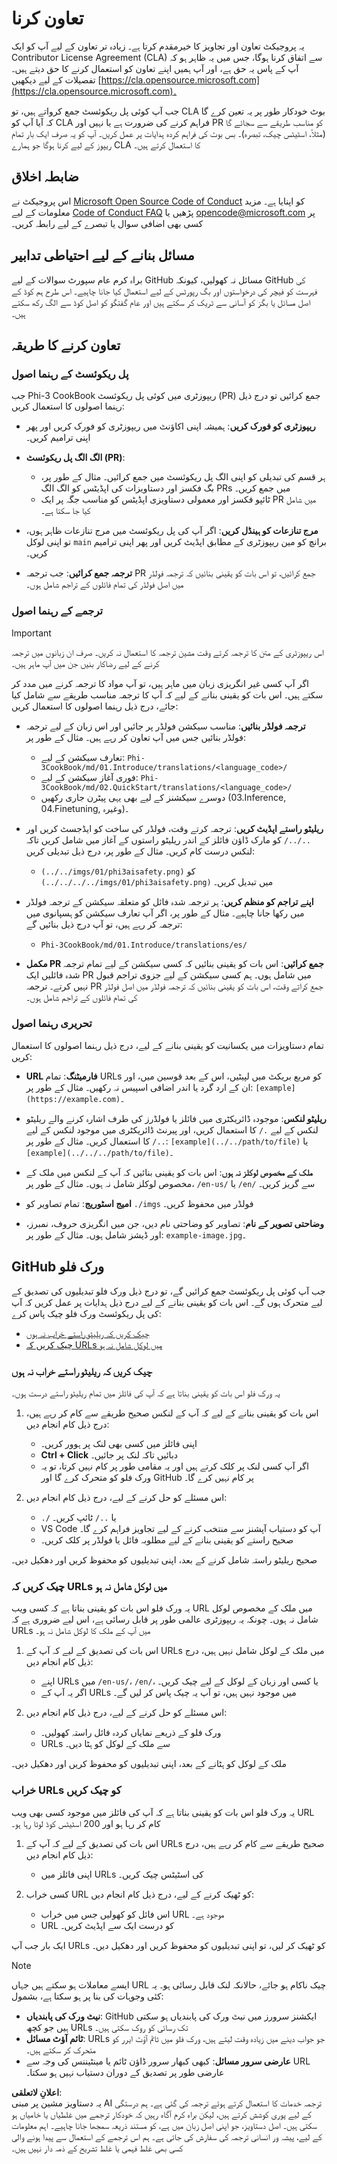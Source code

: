 # تعاون کرنا

یہ پروجیکٹ تعاون اور تجاویز کا خیرمقدم کرتا ہے۔ زیادہ تر تعاون کے لیے آپ کو ایک Contributor License Agreement (CLA) سے اتفاق کرنا ہوگا، جس میں یہ ظاہر ہو کہ آپ کے پاس یہ حق ہے، اور آپ ہمیں اپنے تعاون کو استعمال کرنے کا حق دیتے ہیں۔ تفصیلات کے لیے دیکھیں [https://cla.opensource.microsoft.com](https://cla.opensource.microsoft.com)۔

جب آپ کوئی پل ریکوئسٹ جمع کرواتے ہیں، تو CLA بوٹ خودکار طور پر یہ تعین کرے گا کہ آیا آپ کو CLA فراہم کرنے کی ضرورت ہے یا نہیں اور PR کو مناسب طریقے سے سجائے گا (مثلاً، اسٹیٹس چیک، تبصرہ)۔ بس بوٹ کی فراہم کردہ ہدایات پر عمل کریں۔ آپ کو یہ صرف ایک بار تمام ریپوز کے لیے کرنا ہوگا جو ہمارے CLA کا استعمال کرتے ہیں۔

## ضابطہ اخلاق

اس پروجیکٹ نے [Microsoft Open Source Code of Conduct](https://opensource.microsoft.com/codeofconduct/) کو اپنایا ہے۔ مزید معلومات کے لیے [Code of Conduct FAQ](https://opensource.microsoft.com/codeofconduct/faq/) پڑھیں یا [opencode@microsoft.com](mailto:opencode@microsoft.com) پر کسی بھی اضافی سوال یا تبصرے کے لیے رابطہ کریں۔

## مسائل بنانے کے لیے احتیاطی تدابیر

براہ کرم عام سپورٹ سوالات کے لیے GitHub مسائل نہ کھولیں، کیونکہ GitHub کی فہرست کو فیچر کی درخواستوں اور بگ رپورٹس کے لیے استعمال کیا جانا چاہیے۔ اس طرح ہم کوڈ کے اصل مسائل یا بگز کو آسانی سے ٹریک کر سکتے ہیں اور عام گفتگو کو اصل کوڈ سے الگ رکھ سکتے ہیں۔

## تعاون کرنے کا طریقہ

### پل ریکوئسٹ کے رہنما اصول

جب Phi-3 CookBook ریپوزٹری میں کوئی پل ریکوئسٹ (PR) جمع کرائیں تو درج ذیل رہنما اصولوں کا استعمال کریں:

- **ریپوزٹری کو فورک کریں**: ہمیشہ اپنی اکاؤنٹ میں ریپوزٹری کو فورک کریں اور پھر اپنی ترامیم کریں۔

- **الگ الگ پل ریکوئسٹ (PR)**:
  - ہر قسم کی تبدیلی کو اپنی الگ پل ریکوئسٹ میں جمع کرائیں۔ مثال کے طور پر، بگ فکسز اور دستاویزات کی اپڈیٹس کو الگ الگ PRs میں جمع کریں۔
  - ٹائپو فکسز اور معمولی دستاویزی اپڈیٹس کو مناسب جگہ پر ایک PR میں شامل کیا جا سکتا ہے۔

- **مرج تنازعات کو ہینڈل کریں**: اگر آپ کی پل ریکوئسٹ میں مرج تنازعات ظاہر ہوں، تو اپنی لوکل `main` برانچ کو مین ریپوزٹری کے مطابق اپڈیٹ کریں اور پھر اپنی ترامیم کریں۔

- **ترجمہ جمع کرائیں**: جب ترجمہ PR جمع کرائیں، تو اس بات کو یقینی بنائیں کہ ترجمہ فولڈر میں اصل فولڈر کی تمام فائلوں کے تراجم شامل ہوں۔

### ترجمے کے رہنما اصول

> [!IMPORTANT]
>
> اس ریپوزٹری کے متن کا ترجمہ کرتے وقت مشین ترجمہ کا استعمال نہ کریں۔ صرف ان زبانوں میں ترجمہ کرنے کے لیے رضاکار بنیں جن میں آپ ماہر ہیں۔

اگر آپ کسی غیر انگریزی زبان میں ماہر ہیں، تو آپ مواد کا ترجمہ کرنے میں مدد کر سکتے ہیں۔ اس بات کو یقینی بنانے کے لیے کہ آپ کا ترجمہ مناسب طریقے سے شامل کیا جائے، درج ذیل رہنما اصولوں کا استعمال کریں:

- **ترجمہ فولڈر بنائیں**: مناسب سیکشن فولڈر پر جائیں اور اس زبان کے لیے ترجمہ فولڈر بنائیں جس میں آپ تعاون کر رہے ہیں۔ مثال کے طور پر:
  - تعارف سیکشن کے لیے: `Phi-3CookBook/md/01.Introduce/translations/<language_code>/`
  - فوری آغاز سیکشن کے لیے: `Phi-3CookBook/md/02.QuickStart/translations/<language_code>/`
  - دوسرے سیکشنز کے لیے بھی یہی پیٹرن جاری رکھیں (03.Inference, 04.Finetuning, وغیرہ)۔

- **ریلیٹو راستے اپڈیٹ کریں**: ترجمہ کرتے وقت، فولڈر کی ساخت کو ایڈجسٹ کریں اور `../../` کو مارک ڈاؤن فائلز کے اندر ریلیٹو راستوں کے آغاز میں شامل کریں تاکہ لنکس درست کام کریں۔ مثال کے طور پر، درج ذیل تبدیلی کریں:
  - `(../../imgs/01/phi3aisafety.png)` کو `(../../../../imgs/01/phi3aisafety.png)` میں تبدیل کریں۔

- **اپنے تراجم کو منظم کریں**: ہر ترجمہ شدہ فائل کو متعلقہ سیکشن کے ترجمہ فولڈر میں رکھا جانا چاہیے۔ مثال کے طور پر، اگر آپ تعارف سیکشن کو ہسپانوی میں ترجمہ کر رہے ہیں، تو آپ درج ذیل بنائیں گے:
  - `Phi-3CookBook/md/01.Introduce/translations/es/`

- **مکمل PR جمع کرائیں**: اس بات کو یقینی بنائیں کہ کسی سیکشن کے لیے تمام ترجمہ شدہ فائلیں ایک PR میں شامل ہوں۔ ہم کسی سیکشن کے لیے جزوی تراجم قبول نہیں کرتے۔ ترجمہ PR جمع کراتے وقت، اس بات کو یقینی بنائیں کہ ترجمہ فولڈر میں اصل فولڈر کی تمام فائلوں کے تراجم شامل ہوں۔

### تحریری رہنما اصول

تمام دستاویزات میں یکسانیت کو یقینی بنانے کے لیے، درج ذیل رہنما اصولوں کا استعمال کریں:

- **URL فارمیٹنگ**: تمام URLs کو مربع بریکٹ میں لپیٹیں، اس کے بعد قوسین میں، اور ان کے ارد گرد یا اندر اضافی اسپیس نہ رکھیں۔ مثال کے طور پر: `[example](https://example.com)`۔

- **ریلیٹو لنکس**: موجودہ ڈائریکٹری میں فائلز یا فولڈرز کی طرف اشارہ کرنے والے ریلیٹو لنکس کے لیے `./` کا استعمال کریں، اور پیرنٹ ڈائریکٹری میں موجود لنکس کے لیے `../` کا استعمال کریں۔ مثال کے طور پر: `[example](../../path/to/file)` یا `[example](../../../path/to/file)`۔

- **ملک کے مخصوص لوکلز نہ ہوں**: اس بات کو یقینی بنائیں کہ آپ کے لنکس میں ملک کے مخصوص لوکلز شامل نہ ہوں۔ مثال کے طور پر، `/en-us/` یا `/en/` سے گریز کریں۔

- **امیج اسٹوریج**: تمام تصاویر کو `./imgs` فولڈر میں محفوظ کریں۔

- **وضاحتی تصویر کے نام**: تصاویر کو وضاحتی نام دیں، جن میں انگریزی حروف، نمبرز، اور ڈیشز شامل ہوں۔ مثال کے طور پر: `example-image.jpg`۔

## GitHub ورک فلو

جب آپ کوئی پل ریکوئسٹ جمع کرائیں گے، تو درج ذیل ورک فلو تبدیلیوں کی تصدیق کے لیے متحرک ہوں گے۔ اس بات کو یقینی بنانے کے لیے درج ذیل ہدایات پر عمل کریں کہ آپ کی پل ریکوئسٹ ورک فلو چیک پاس کرے:

- [چیک کریں کہ ریلیٹو راستے خراب نہ ہوں](../..)
- [چیک کریں کہ URLs میں لوکل شامل نہ ہو](../..)

### چیک کریں کہ ریلیٹو راستے خراب نہ ہوں

یہ ورک فلو اس بات کو یقینی بناتا ہے کہ آپ کی فائلز میں تمام ریلیٹو راستے درست ہوں۔

1. اس بات کو یقینی بنانے کے لیے کہ آپ کے لنکس صحیح طریقے سے کام کر رہے ہیں، درج ذیل کام انجام دیں:
    - اپنی فائلز میں کسی بھی لنک پر ہوور کریں۔
    - **Ctrl + Click** دبائیں تاکہ لنک پر جائیں۔
    - اگر آپ کسی لنک پر کلک کرتے ہیں اور یہ مقامی طور پر کام نہیں کرتا، تو یہ ورک فلو کو متحرک کرے گا اور GitHub پر کام نہیں کرے گا۔

1. اس مسئلے کو حل کرنے کے لیے، درج ذیل کام انجام دیں:
    - `./` یا `../` ٹائپ کریں۔
    - VS Code آپ کو دستیاب آپشنز سے منتخب کرنے کے لیے تجاویز فراہم کرے گا۔
    - صحیح راستے کو یقینی بنانے کے لیے مطلوبہ فائل یا فولڈر پر کلک کریں۔

صحیح ریلیٹو راستہ شامل کرنے کے بعد، اپنی تبدیلیوں کو محفوظ کریں اور دھکیل دیں۔

### چیک کریں کہ URLs میں لوکل شامل نہ ہو

یہ ورک فلو اس بات کو یقینی بناتا ہے کہ کسی ویب URL میں ملک کے مخصوص لوکل شامل نہ ہوں۔ چونکہ یہ ریپوزٹری عالمی طور پر قابل رسائی ہے، اس لیے ضروری ہے کہ URLs میں آپ کے ملک کا لوکل شامل نہ ہو۔

1. اس بات کی تصدیق کے لیے کہ آپ کے URLs میں ملک کے لوکل شامل نہیں ہیں، درج ذیل کام انجام دیں:

    - اپنے URLs میں `/en-us/`، `/en/`، یا کسی اور زبان کے لوکل کے لیے چیک کریں۔
    - اگر یہ آپ کے URLs میں موجود نہیں ہیں، تو آپ یہ چیک پاس کر لیں گے۔

1. اس مسئلے کو حل کرنے کے لیے، درج ذیل کام انجام دیں:
    - ورک فلو کے ذریعے نمایاں کردہ فائل راستہ کھولیں۔
    - URLs سے ملک کے لوکل کو ہٹا دیں۔

ملک کے لوکل کو ہٹانے کے بعد، اپنی تبدیلیوں کو محفوظ کریں اور دھکیل دیں۔

### خراب URLs کو چیک کریں

یہ ورک فلو اس بات کو یقینی بناتا ہے کہ آپ کی فائلز میں موجود کسی بھی ویب URL کام کر رہا ہو اور 200 اسٹیٹس کوڈ لوٹا رہا ہو۔

1. اس بات کی تصدیق کے لیے کہ آپ کے URLs صحیح طریقے سے کام کر رہے ہیں، درج ذیل کام انجام دیں:
    - اپنی فائلز میں URLs کی اسٹیٹس چیک کریں۔

2. کسی خراب URL کو ٹھیک کرنے کے لیے، درج ذیل کام انجام دیں:
    - اس فائل کو کھولیں جس میں خراب URL موجود ہے۔
    - URL کو درست ایک سے اپڈیٹ کریں۔

ایک بار جب آپ URLs کو ٹھیک کر لیں، تو اپنی تبدیلیوں کو محفوظ کریں اور دھکیل دیں۔

> [!NOTE]
>
> ایسے معاملات ہو سکتے ہیں جہاں URL چیک ناکام ہو جائے، حالانکہ لنک قابل رسائی ہو۔ یہ کئی وجوہات کی بنا پر ہو سکتا ہے، بشمول:
>
> - **نیٹ ورک کی پابندیاں**: GitHub ایکشنز سرورز میں نیٹ ورک کی پابندیاں ہو سکتی ہیں جو کچھ URLs تک رسائی کو روک سکتی ہیں۔
> - **ٹائم آؤٹ مسائل**: URLs جو جواب دینے میں زیادہ وقت لیتے ہیں، ورک فلو میں ٹائم آؤٹ ایرر کو متحرک کر سکتے ہیں۔
> - **عارضی سرور مسائل**: کبھی کبھار سرور ڈاؤن ٹائم یا مینٹیننس کی وجہ سے URL عارضی طور پر تصدیق کے دوران دستیاب نہیں ہو سکتا۔

**اعلانِ لاتعلقی**:  
یہ دستاویز مشین پر مبنی AI ترجمہ خدمات کا استعمال کرتے ہوئے ترجمہ کی گئی ہے۔ ہم درستگی کے لیے پوری کوشش کرتے ہیں، لیکن براہ کرم آگاہ رہیں کہ خودکار ترجمے میں غلطیاں یا خامیاں ہو سکتی ہیں۔ اصل دستاویز، جو اپنی اصل زبان میں ہے، کو مستند ذریعہ سمجھا جانا چاہیے۔ اہم معلومات کے لیے، پیشہ ور انسانی ترجمہ کی سفارش کی جاتی ہے۔ ہم اس ترجمے کے استعمال سے پیدا ہونے والی کسی بھی غلط فہمی یا غلط تشریح کے ذمہ دار نہیں ہیں۔